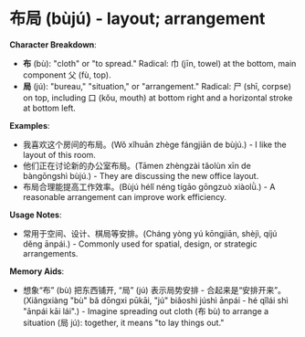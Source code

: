 # **布局 (bùjú) - layout; arrangement**

**Character Breakdown**:  
- **布** (bù): "cloth" or "to spread." Radical: 巾 (jīn, towel) at the bottom, main component 父 (fù, top).  
- **局** (jú): "bureau," "situation," or "arrangement." Radical: 尸 (shī, corpse) on top, including 口 (kǒu, mouth) at bottom right and a horizontal stroke at bottom left.

**Examples**:  
- 我喜欢这个房间的布局。(Wǒ xǐhuān zhège fángjiān de bùjú.) - I like the layout of this room.  
- 他们正在讨论新的办公室布局。(Tāmen zhèngzài tǎolùn xīn de bàngōngshì bùjú.) - They are discussing the new office layout.  
- 布局合理能提高工作效率。(Bùjú hélǐ néng tígāo gōngzuò xiàolǜ.) - A reasonable arrangement can improve work efficiency.

**Usage Notes**:  
- 常用于空间、设计、棋局等安排。(Cháng yòng yú kōngjiān, shèjì, qíjú děng ānpái.) - Commonly used for spatial, design, or strategic arrangements.

**Memory Aids**:  
- 想象“布” (bù) 把东西铺开, “局” (jú) 表示局势安排 - 合起来是“安排开来”。(Xiǎngxiàng "bù" bǎ dōngxi pūkāi, "jú" biǎoshì júshì ānpái - hé qǐlái shì "ānpái kāi lái".) - Imagine spreading out cloth (布 bù) to arrange a situation (局 jú): together, it means "to lay things out."